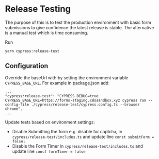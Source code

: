 # Release Testing

The purpose of this is to test the production environment with basic form submissions to give confidence the latest release is stable. 
The alternative is a manual test which is time consuming.

Run
```
yarn cypress:release-test
```

## Configuration 

Override the baseUrl with by setting the environment variable `CYPRESS_BASE_URL`. 
For example in package.json add:
```
...
"cypress:release-test": "CYPRESS_DEBUG=true CYPRESS_BASE_URL=https://forms-staging.cdssandbox.xyz cypress run --config-file ./cypress/release-test/cypress.config.ts --browser chrome",
...
```

Update tests based on environment settings:
 - Disable Submitting the form e.g. disable for captcha, in `cypress/release-test/includes.ts` and update line `const submitForm = false;`
 - Disable the Form Timer in `cypress/release-test/includes.ts` and update line `const formTimer = false`
